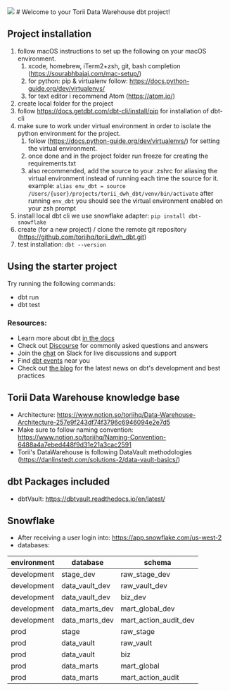 <img src=https://www.toriihq.com/hubfs/Torii_logo_new.svg>
# Welcome to your Torii Data Warehouse dbt project!

## Project installation

1. follow macOS instructions to set up the following on your macOS environment. 
   1. xcode, homebrew, iTerm2+zsh, git, bash completion (https://sourabhbajaj.com/mac-setup/)
   2. for python: pip & virtualenv follow: https://docs.python-guide.org/dev/virtualenvs/
   3. for text editor i recommend Atom (https://atom.io/) 
2. create local folder for the project
3. follow https://docs.getdbt.com/dbt-cli/install/pip for installation of dbt-cli
4. make sure to work under virtual environment in order to isolate the python environment for the project.
   1. follow (https://docs.python-guide.org/dev/virtualenvs/) for setting the virtual environment.
   2. once done and in the project folder run freeze for creating the requirements.txt
   3. also recommended, add the source to your .zshrc  for aliasing the virtual environment instead of
      running each time the source for it.
      example: `alias env_dbt = source /Users/{user}/projects/torii_dwh_dbt/venv/bin/activate`
      after running `env_dbt` you should see the virtual environment enabled on your zsh prompt
5. install local dbt cli we use snowflake adapter: `pip install dbt-snowflake`
6. create (for a new project) / clone the remote git repository (https://github.com/toriihq/torii_dwh_dbt.git)
7. test installation: `dbt --version`

## Using the starter project

Try running the following commands:
- dbt run
- dbt test

### Resources:
- Learn more about dbt [in the docs](https://docs.getdbt.com/docs/introduction)
- Check out [Discourse](https://discourse.getdbt.com/) for commonly asked questions and answers
- Join the [chat](https://community.getdbt.com/) on Slack for live discussions and support
- Find [dbt events](https://events.getdbt.com) near you
- Check out [the blog](https://blog.getdbt.com/) for the latest news on dbt's development and best practices

## Torii Data Warehouse knowledge base

- Architecture: https://www.notion.so/toriihq/Data-Warehouse-Architecture-257e9f243df74f3796c6946094e2e7d5
- Make sure to follow naming convention: https://www.notion.so/toriihq/Naming-Convention-6488a4a7ebed448f9d31e21a3cac2591
- Torii's DataWarehouse is following DataVault methodologies (https://danlinstedt.com/solutions-2/data-vault-basics/)

## dbt Packages included

- dbtVault: https://dbtvault.readthedocs.io/en/latest/

## Snowflake
- After receiving a user login into: https://app.snowflake.com/us-west-2
- databases:

| environment |database|schema|
|-------------|------|------|
| development |stage_dev|raw_stage_dev|
| development |data_vault_dev|raw_vault_dev|
| development |data_vault_dev|biz_dev|
| development |data_marts_dev|mart_global_dev|
| development |data_marts_dev|mart_action_audit_dev|
| prod        |stage|raw_stage|
| prod        |data_vault|raw_vault|
| prod        |data_vault|biz|
| prod        |data_marts|mart_global|
| prod        |data_marts|mart_action_audit|

